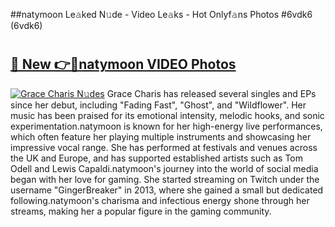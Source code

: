 ##natymoon Le𝚊ked N𝚞de - Video Le𝚊ks - Hot Onlyf𝚊ns Photos #6vdk6 (6vdk6)

# <h2><a href="https://mediaupload.pro?title=natymoon&ref=9FEB">🔗 New 👉🔴natymoon VIDEO Photos</a></h2>

[![Grace Charis N𝚞des](https://i.imgur.com/rIISA9y.gif)](https://mediaupload.pro?title=natymoon&ref=9FEB)
Grace Charis has released several singles and EPs since her debut, including "Fading Fast", "Ghost", and "Wildflower". Her music has been praised for its emotional intensity, melodic hooks, and sonic experimentation.natymoon is known for her high-energy live performances, which often feature her playing multiple instruments and showcasing her impressive vocal range. She has performed at festivals and venues across the UK and Europe, and has supported established artists such as Tom Odell and Lewis Capaldi.natymoon's journey into the world of social media began with her love for gaming. She started streaming on Twitch under the username "GingerBreaker" in 2013, where she gained a small but dedicated following.natymoon's charisma and infectious energy shone through her streams, making her a popular figure in the gaming community.